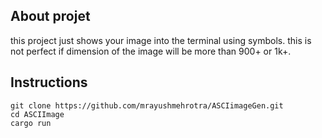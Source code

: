 ## About projet
this project just shows your image into the terminal using symbols. 
this is not perfect if dimension of the image will be more than 900+ or 1k+.


## Instructions 
```
git clone https://github.com/mrayushmehrotra/ASCIimageGen.git
cd ASCIImage
cargo run 
```
